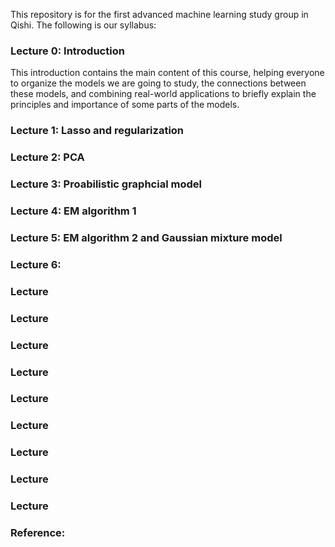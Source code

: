 This repository is for the first advanced machine learning study group in Qishi. The following is our syllabus:

### Lecture 0: Introduction
This introduction contains the main content of this course, helping everyone to organize the models we are going to study, the connections between these models, and combining real-world applications to briefly explain the principles and importance of some parts of the models.
### Lecture 1: Lasso and regularization
### Lecture 2: PCA
### Lecture 3: Proabilistic graphcial model
### Lecture 4: EM algorithm 1
### Lecture 5: EM algorithm 2 and Gaussian mixture model
### Lecture 6: 
### Lecture 
### Lecture 
### Lecture 
### Lecture 
### Lecture 
### Lecture 
### Lecture 
### Lecture 
### Lecture 

### Reference:
